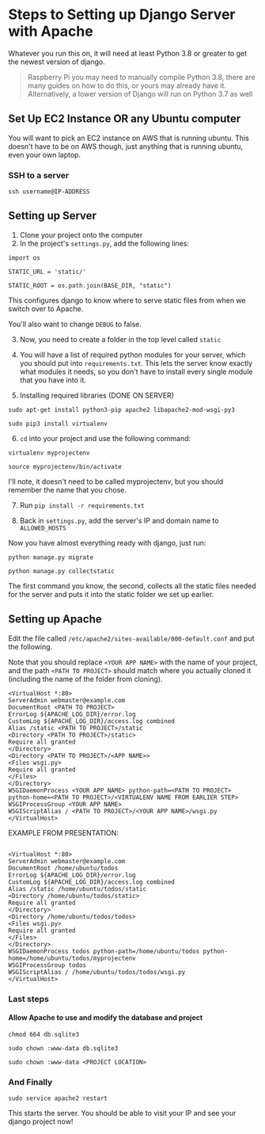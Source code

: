 # Steps to Setting up Django Server with Apache

Whatever you run this on, it will need at least Python 3.8 or greater to get the newest version of django. 
> Raspberry Pi you may need to manually compile Python 3.8, there are many guides on how to do this, or yours may already have it. Alternatively, a lower version of Django will run on Python 3.7 as well

## Set Up EC2 Instance OR any Ubuntu computer

You will want to pick an EC2 instance on AWS that is running ubuntu. This doesn't have to be on AWS though, just anything that is running ubuntu, even your own laptop.

### SSH to a server

`ssh username@IP-ADDRESS`


## Setting up Server

1. Clone your project onto the computer
2. In the project's `settings.py`, add the following lines:

```
import os

STATIC_URL = 'static/'

STATIC_ROOT = os.path.join(BASE_DIR, "static")
```

This configures django to know where to serve static files from when we switch over to Apache.

You'll also want to change `DEBUG` to false.

3. Now, you need to create a folder in the top level called `static`

4. You will have a list of required python modules for your server, which you should put into `requirements.txt`. This lets the server know exactly what modules it needs, so you don't have to install every single module that you have into it.

5. Installing required libraries (DONE ON SERVER)

`sudo apt-get install python3-pip apache2 libapache2-mod-wsgi-py3`

`sudo pip3 install virtualenv`

6. `cd` into your project and use the following command:

`virtualenv myprojectenv`

`source myprojectenv/bin/activate`

I'll note, it doesn't need to be called myprojectenv, but you should remember the name that you chose.

7. Run `pip install -r requirements.txt`

8. Back in `settings.py`, add the server's IP and domain name to `ALLOWED_HOSTS`


Now you have almost everything ready with django, just run:

```
python manage.py migrate

python manage.py collectstatic
```

The first command you know, the second, collects all the static files needed for the server and puts it into the static folder we set up earlier.


## Setting up Apache

Edit the file called `/etc/apache2/sites-available/000-default.conf` and put the following.

Note that you should replace `<YOUR APP NAME>` with the name of your project, and the path `<PATH TO PROJECT>` should match where you actually cloned it (including the name of the folder from cloning).

```
<VirtualHost *:80>
ServerAdmin webmaster@example.com
DocumentRoot <PATH TO PROJECT>
ErrorLog ${APACHE_LOG_DIR}/error.log
CustomLog ${APACHE_LOG_DIR}/access.log combined
Alias /static <PATH TO PROJECT>/static
<Directory <PATH TO PROJECT>/static>
Require all granted
</Directory>
<Directory <PATH TO PROJECT>/<APP NAME>>
<Files wsgi.py>
Require all granted
</Files>
</Directory>
WSGIDaemonProcess <YOUR APP NAME> python-path=<PATH TO PROJECT> python-home=<PATH TO PROJECT>/<VIRTUALENV NAME FROM EARLIER STEP>
WSGIProcessGroup <YOUR APP NAME>
WSGIScriptAlias / <PATH TO PROJECT>/<YOUR APP NAME>/wsgi.py
</VirtualHost>
```

EXAMPLE FROM PRESENTATION:

```

<VirtualHost *:80>
ServerAdmin webmaster@example.com
DocumentRoot /home/ubuntu/todos
ErrorLog ${APACHE_LOG_DIR}/error.log
CustomLog ${APACHE_LOG_DIR}/access.log combined
Alias /static /home/ubuntu/todos/static
<Directory /home/ubuntu/todos/static>
Require all granted
</Directory>
<Directory /home/ubuntu/todos/todos>
<Files wsgi.py>
Require all granted
</Files>
</Directory>
WSGIDaemonProcess todos python-path=/home/ubuntu/todos python-home=/home/ubuntu/todos/myprojectenv
WSGIProcessGroup todos
WSGIScriptAlias / /home/ubuntu/todos/todos/wsgi.py
</VirtualHost>

```

### Last steps

#### Allow Apache to use and modify the database and project

`chmod 664 db.sqlite3`

`sudo chown :www-data db.sqlite3`

`sudo chown :www-data <PROJECT LOCATION>`


### And Finally

`sudo service apache2 restart`

This starts the server. You should be able to visit your IP and see your django project now!
